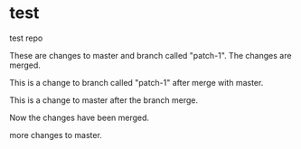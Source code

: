 # test
test repo

These are changes to master and branch called "patch-1". The changes are merged.


This is a change to branch called "patch-1" after merge with master.

This is a change to master after the branch merge.

Now the changes have been merged.

more changes to master.

